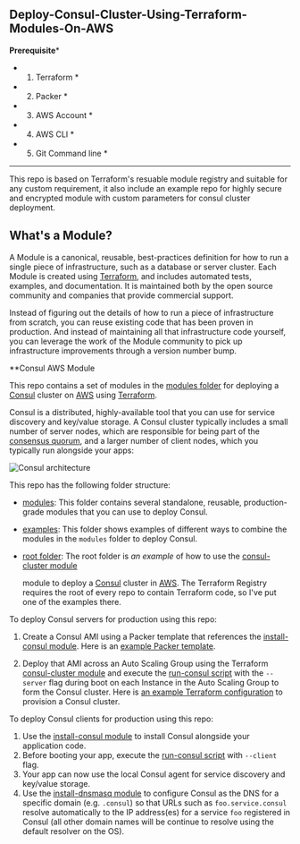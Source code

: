 ## **Deploy-Consul-Cluster-Using-Terraform-Modules-On-AWS** 

********Prerequisite*********
*   1. Terraform            *
*   2. Packer               *
*   3. AWS Account          *
*   4. AWS CLI              *
*   5. Git Command line     *
*****************************

This repo is based on Terraform's resuable module registry and suitable for any custom requirement, it also include an example repo for highly secure and encrypted module with custom parameters for consul cluster deployment.    


## What's a Module?

A Module is a canonical, reusable, best-practices definition for how to run a single piece of infrastructure, such
as a database or server cluster. Each Module is created using [Terraform](https://www.terraform.io/), and
includes automated tests, examples, and documentation. It is maintained both by the open source community and
companies that provide commercial support.

Instead of figuring out the details of how to run a piece of infrastructure from scratch, you can reuse
existing code that has been proven in production. And instead of maintaining all that infrastructure code yourself,
you can leverage the work of the Module community to pick up infrastructure improvements through
a version number bump.



 **Consul AWS Module

This repo contains a set of modules in the [modules folder](https://github.com/nakulbhati/Automated-Deployment-Of-Consul-Cluster-Using-Terraform/tree/master/modules) for deploying a [Consul](https://www.consul.io/) cluster on
[AWS](https://aws.amazon.com/) using [Terraform](https://www.terraform.io/). 

Consul is a distributed, highly-available tool that you can use for service discovery and key/value storage. A Consul cluster typically includes a small number of server nodes, which are responsible for being part of the [consensus
quorum](https://www.consul.io/docs/internals/consensus.html), and a larger number of client nodes, which you typically run alongside your apps:

![Consul architecture](https://github.com/hashicorp/terraform-aws-consul/blob/master/_docs/architecture.png?raw=true)



This repo has the following folder structure:

* [modules](https://github.com/nakulbhati/Automated-Deployment-Of-Consul-Cluster-Using-Terraform/tree/master/modules): This folder contains several standalone, reusable, production-grade modules that you can use to deploy Consul.
* [examples](https://github.com/nakulbhati/Automated-Deployment-Of-Consul-Cluster-Using-Terraform/tree/master/examples): This folder shows examples of different ways to combine the modules in the `modules` folder to deploy Consul.
* [root folder](https://github.com/nakulbhati/Automated-Deployment-Of-Consul-Cluster-Using-Terraform/tree/master/examples/root-example): The root folder is *an example* of how to use the [consul-cluster module](https://github.com/nakulbhati/Automated-Deployment-Of-Consul-Cluster-Using-Terraform/tree/master/modules/consul-cluster)

  module to deploy a [Consul](https://www.consul.io/) cluster in [AWS](https://aws.amazon.com/). The Terraform Registry requires the root of every repo to contain Terraform code, so I've put one of the examples there. 

To deploy Consul servers for production using this repo:

1. Create a Consul AMI using a Packer template that references the [install-consul module](https://github.com/nakulbhati/Automated-Deployment-Of-Consul-Cluster-Using-Terraform/tree/master/modules/install-consul).
   Here is an [example Packer template](https://github.com/nakulbhati/Automated-Deployment-Of-Consul-Cluster-Using-Terraform/tree/master/examples/consul-ami).


2. Deploy that AMI across an Auto Scaling Group using the Terraform [consul-cluster module](https://github.com/hashicorp/terraform-aws-consul/tree/master/modules/consul-cluster)
   and execute the [run-consul script](https://github.com/hashicorp/terraform-aws-consul/tree/master/modules/run-consul) with the `--server` flag during boot on each
   Instance in the Auto Scaling Group to form the Consul cluster. Here is [an example Terraform
   configuration](https://github.com/hashicorp/terraform-aws-consul/tree/master/examples/root-example#quick-start) to provision a Consul cluster.

To deploy Consul clients for production using this repo:

1. Use the [install-consul module](https://github.com/nakulbhati/Automated-Deployment-Of-Consul-Cluster-Using-Terraform/tree/master/modules/install-consul) to install Consul alongside your application code.
1. Before booting your app, execute the [run-consul script](hhttps://github.com/nakulbhati/Automated-Deployment-Of-Consul-Cluster-Using-Terraform/tree/master/modules/run-consul) with `--client` flag.
1. Your app can now use the local Consul agent for service discovery and key/value storage.
1. Use the [install-dnsmasq module](https://github.com/nakulbhati/Automated-Deployment-Of-Consul-Cluster-Using-Terraform/tree/master/install-dnsmasq) to configure Consul as the DNS for a
   specific domain (e.g. `.consul`) so that URLs such as `foo.service.consul` resolve automatically to the IP
   address(es) for a service `foo` registered in Consul (all other domain names will be continue to resolve using the
   default resolver on the OS).


